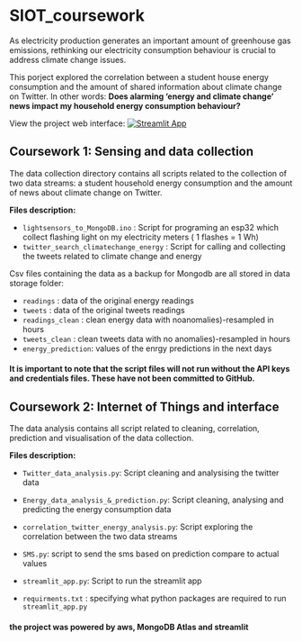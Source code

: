 # SIOT_coursework

As electricity production generates an important amount of greenhouse gas emissions, rethinking our electricity consumption behaviour is crucial to address climate change issues. 

This porject explored the correlation between a student house energy consumption and the amount of shared information about climate change on Twitter. In other words: **Does  alarming ‘energy and climate change’ news impact my household energy consumption behaviour?** 

View the project web interface:
[![Streamlit App](https://static.streamlit.io/badges/streamlit_badge_black_white.svg)](https://share.streamlit.io/cocoritz/siot_coursework/main/streamlit_app.py)

## Coursework 1: Sensing and data collection 

The data collection directory contains all scripts related to the collection of two data streams: a student household energy consumption and the amount of news about climate change on Twitter.

**Files description:**

* `lightsensors_to_MongoDB.ino` : Script for programing an esp32 which collect flashing light on my electricity meters ( 1 flashes = 1 Wh)
* `twitter_search_climatechange_energy` : Script for calling and collecting the tweets related to climate change and energy

Csv files containing the data as a backup for Mongodb are all stored in data storage folder:
* `readings` : data of the original energy readings
* `tweets` : data of the original tweets readings
* `readings_clean` : clean energy data with noanomalies)-resampled in hours
* `tweets_clean` : clean tweets data with no anomalies)-resampled in hours
* `energy_prediction`: values of the enrgy predictions in the next days

#### It is important to note that the script files will not run without the API keys and credentials files. These have not been committed to GitHub.

## Coursework 2: Internet of Things and interface

The data analysis contains all script related to cleaning, correlation, prediction and visualisation of the data collection.

**Files description:**

* `Twitter_data_analysis.py`: Script cleaning and analysising the twitter data
* `Energy_data_analysis_&_prediction.py`: Script cleaning, analysing and predicting the energy consumption data
* `correlation_twitter_energy_analysis.py`: Script exploring the correlation between the two data streams 
* `SMS.py`: script to send the sms based on prediction compare to actual values

* `streamlit_app.py`: Script to run the streamlit app 
* `requirments.txt` : specifying what python packages are required to run `streamlit_app.py`

#### the project was powered by aws, MongoDB Atlas and streamlit
